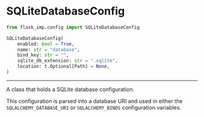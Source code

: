 # SQLiteDatabaseConfig

```python
from flask_imp.config import SQLiteDatabaseConfig
```

```python
SQLiteDatabaseConfig(
    enabled: bool = True,
    name: str = "database",
    bind_key: str = "",
    sqlite_db_extension: str = ".sqlite",
    location: t.Optional[Path] = None,
)
```

---

A class that holds a SQLite database configuration.

This configuration is parsed into a database URI and
used in either the `SQLALCHEMY_DATABASE_URI` or `SQLALCHEMY_BINDS` configuration variables.
